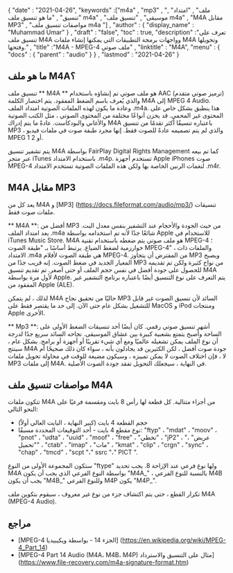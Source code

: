 {
  "date" : "2021-04-26",
  "keywords" :["m4a" , "mp3" , "ملف" , "امتداد" , "تنسيق" , "ما هو تنسيق ملف m4a" , "موسيقى" , "تنسيق ملف m4a" , "M4A مقابل MP3" , "مواصفات تنسيق ملف m4a "] ,
  "author" : {
    "display_name" : "Muhammad Umar"
} ,
  "draft" : "false",
  "toc" : true,
  "description" :"تعرف على تنسيق ملف M4A وواجهات برمجة التطبيقات التي يمكنها إنشاء ملفات M4A وتحويلها وفتحها." ,
  "title" :"M4A - MPEG-4 ملف صوتي" ,
  "linktitle" : "M4A",
  "menu" : {
    "docs" : {
      "parent" : "audio"
}
} ,
  "lastmod" : "2021-04-26"
}

## ما هو ملف M4A؟

تنسيق ملف ** M4A ** هو ملف صوتي تم إنشاؤه باستخدام AAC (ترميز صوتي متقدم) والذي يُعرف باسم الضغط المفقود. يتم اختصار الكلمة M4A إلى MPEG 4 Audio. وعادة ما يكون لهذه الملفات الصوتية امتداد الملف .m4a. هذا ينطبق بشكل خاص على المحتوى غير المحمي. قد يخزن أنواعًا مختلفة من المحتوى الصوتي ، مثل الكتب الصوتية والأغاني والبودكاست. عادةً ما يتم إدراك M4A باعتباره تنسيقًا أكثر تقدمًا من تنسيق MP3 ، والذي لم يتم تصميمه عادةً للصوت فقط. إنها مجرد طبقة صوت في ملفات فيديو MPEG 1 أو 2.

يتم تشفير تنسيق M4A بواسطة FairPlay Digital Rights Management كما تم بيعه عبر متجر iTunes باستخدام الامتداد .m4p. تستخدم أجهزة Apple iPhones صوت MPEG-4 لنغمات الرنين الخاصة بها ولكن هذه الملفات الصوتية تستخدم الامتداد .m4r.


## M4A مقابل MP3

يعد كل من M4A و [MP3] (https://docs.fileformat.com/audio/mp3/) تنسيقات ملفات صوت فقط.

** M4A **: أفضل من MP3 من حيث الجودة والأحجام عند التشفير بنفس معدل البت. يعد امتداد الملف .m4a شائعًا جدًا لأنه تم استخدامه بواسطة Apple للاستخدام في iTunes Music Store. M4A هو ملف صوتي يتم ضغطه باستخدام تقنية MPEG-4 ؛ خوارزمية لضغط الضياع. يرتبط أساسًا بـ "طبقة الصوت MPEG-4" ، والملفات ذات الامتداد .m4a هي طبقة الصوت لأفلام MPEG-4. من المفترض أن يتجاوز MP3 ويصبح المعيار الجديد في ضغط الصوت. إنه قريب جدًا من MP3 من نواح كثيرة ولكن تم تقديمه للحصول على جودة أفضل في نفس حجم الملف أو حتى أصغر. تم تقديم تنسيق M4A لأول مرة بواسطة Apple. يتم التعرف على نوع التنسيق أيضًا باعتباره برنامج التشفير غير المفقود من Apple (ALE).

لذلك ، لم يتمكن M4A حاليًا من تحقيق نجاح MP3 السائد لأن تنسيق الصوت غير قابل للتشغيل بشكل عام حتى الآن. إلى حد ما يقتصر فقط على MacOS و iPod ومنتجات Apple الأخرى.

** Mp3 **: أشهر تنسيق صوتي رقمي. كان أيضًا أحد تنسيقات الضغط الأولى على الساحة وأصبح يتمتع بشعبية كبيرة بين عشاق الموسيقى. نجاحه السائد سريع جدًا لدرجة أن نوع الملف يمكن تشغيله عالميًا ومع أي شيء تقريبًا أو أجهزة أو برامج. بشكل عام ، سينتج M4A جودة صوت أفضل ، لكن الكثيرين قد يجادلون بأنه ، سواء كان ذلك صحيحًا أم لا ، فإن اختلاف الصوت لا يمكن تمييزه ، وسيكون مضيعة للوقت في محاولة تحويل ملفات MP3 إلى ملفات M4A. في النهاية ، سيجعلك التحويل تفقد جودة الصوت الأصلية.

## مواصفات تنسيق ملف M4A

تتكون ملفات M4A من أجزاء متتالية. كل قطعة لها رأس 8 بايت ومقسمة فرعيًا على النحو التالي:
- حجم القطعة 4 بايت (كبير النهاية ، البايت العالي أولاً)
- نوع مقطع 4 بايت - أحد التوقيعات المحددة مسبقًا: "ftyp" ، "mdat" ، "moov" ، "pnot" ، "udta" ، "uuid" ، "moof" ، "free" ، "تخطي" ، "jP2" ، "عريض" ، "تحميل" ، "ctab" ، "imap" ، "مات" ، "kmat" ، "clip" ، "crgn" ، "sync" ، "chap" ، "tmcd" ، "scpt "،" ssrc "،" PICT ".

ستكون المجموعة الأولى من النوع "ftype" ولها نوع فرعي عند الإزاحة 8. يجب تحديد M4A بواسطة النوع الفرعي الذي يجب أن يكون "M4A_" ، بالنسبة للنوع الفرعي M4B يجب أن يكون "M4B_" وللنوع الفرعي M4P يكون "M4P_".

تكرار القطع ، حتى يتم اكتشاف جزء من نوع غير معروف ، سيقوم بتكوين ملف M4A (MPEG-4 Audio).

## مراجع ##

* [MPEG-4 الجزء 14 - بواسطة ويكيبيديا] (https://en.wikipedia.org/wiki/MPEG-4_Part_14)
* [MPEG-4 Part 14 Audio (M4A، M4B، M4P) مثال على التنسيق والاسترداد] (https://www.file-recovery.com/m4a-signature-format.htm)

